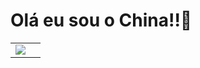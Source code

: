 # Olá eu sou o China!!🦝
<table>

  <td>
    <img src=" https://github-readme-stats.vercel.app/api?username=Sampaiodx&theme=Tokyonight&show_icons=true)](https://github.com/anuraghazra/github-readme-stats)"
 
  </td>
  
  <td>
    
  </td>
  
</table>
